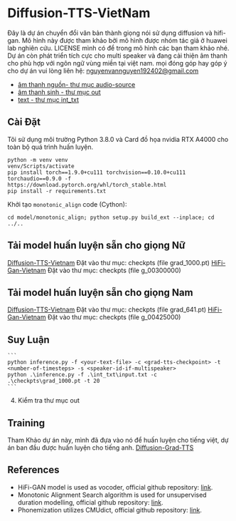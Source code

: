 # Diffusion-TTS-VietNam
Đây là dự án chuyển đổi văn bản thành giọng nói sử dụng diffusion và hifi-gan. Mô hình này được tham khảo bởi mô hình được nhóm tác giả ở huawei lab nghiên cứu. LICENSE mình có để trong mô hình các bạn tham khảo nhé.
Dự án còn phát triển tích cực cho multi speaker và đang cải thiện âm thanh cho phù hợp với ngôn ngữ vùng miền tại việt nam.
mọi đóng góp hay góp ý cho dự án vui lòng liên hệ: nguyenvannguyen192402@gmail.com

- [âm thanh nguồn- thư mục audio-source](audio-source/audio-source.wav) 
- [âm thanh sinh - thư mục out](out/Result.wav)
- [text - thư mục int_txt](input/input.txt)

## Cài Đặt
Tôi sử dụng môi trường Python 3.8.0 và Card đồ họa nvidia RTX A4000 cho toàn bộ quá trình huấn luyện.

```
python -m venv venv
venv/Scripts/activate
pip install torch==1.9.0+cu111 torchvision==0.10.0+cu111 torchaudio==0.9.0 -f https://download.pytorch.org/whl/torch_stable.html
pip install -r requirements.txt
```

Khởi tạo `monotonic_align` code (Cython):

```
cd model/monotonic_align; python setup.py build_ext --inplace; cd ../..
```
## Tải model huấn luyện sẵn cho giọng Nữ
[Diffusion-TTS-Vietnam](https://drive.google.com/drive/folders/1K38bXWba7zC-mJ42Hf1QloWyG8BNnFDj?usp=sharing)
Đặt vào thư mục: checkpts (file grad_1000.pt)
[HiFi-Gan-Vietnam](https://drive.google.com/file/d/1fnvoRd_VCC-Me97j_EUSLOFwA86VgSyY/view?usp=sharing)
Đặt vào thư mục: checkpts (file g_00300000)

## Tải model huấn luyện sẵn cho giọng Nam
[Diffusion-TTS-Vietnam](https://drive.google.com/file/d/1ele07_tHl9fczekAuTXMLV51dsoV5ja4/view?usp=sharing)
Đặt vào thư mục: checkpts (file grad_641.pt)
[HiFi-Gan-Vietnam](https://drive.google.com/file/d/1MipWBU31V9s-aQ-1tcbUjhQswlhBk8vg/view?usp=sharing)
Đặt vào thư mục: checkpts (file g_00425000)

## Suy Luận
    ```
    python inference.py -f <your-text-file> -c <grad-tts-checkpoint> -t <number-of-timesteps> -s <speaker-id-if-multispeaker>
    python .\inference.py -f .\int_txt\input.txt -c .\checkpts\grad_1000.pt -t 20
    ```
4. Kiểm tra thư mục out

## Training
Tham Khảo dự án này, mình đã đựa vào nó để huấn luyện cho tiếng việt, dự án ban đầu được huấn luyện cho tiếng anh.
[Diffusion-Grad-TTS](https://github.com/huawei-noah/Speech-Backbones/tree/main/Grad-TTS)

## References

* HiFi-GAN model is used as vocoder, official github repository: [link](https://github.com/jik876/hifi-gan).
* Monotonic Alignment Search algorithm is used for unsupervised duration modelling, official github repository: [link](https://github.com/jaywalnut310/glow-tts).
* Phonemization utilizes CMUdict, official github repository: [link](https://github.com/cmusphinx/cmudict).
